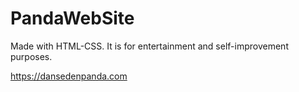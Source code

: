 # PandaWebSite
Made with HTML-CSS. It is for entertainment and self-improvement purposes.

https://dansedenpanda.com
